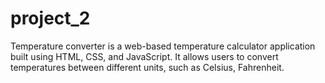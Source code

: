 # project_2
Temperature converter is a web-based temperature calculator application built using HTML, CSS, and JavaScript. It allows users to convert temperatures between different units, such as Celsius, Fahrenheit.
